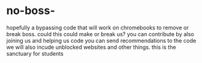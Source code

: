 # no-boss-
hopefully a bypassing code that will work on chromebooks to remove or break boss. could this could make or break us?
you can contribute by also joining us and helping us code you can send recommendations to the code we will also incude unblocked websites and other things. this is the sanctuary for students
